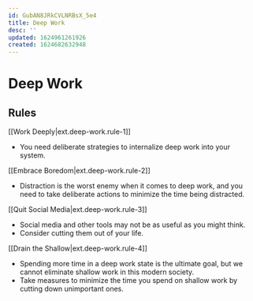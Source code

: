 ```yaml
---
id: GubAN8JRkCVLNRBsX_5e4
title: Deep Work
desc: ''
updated: 1624961261926
created: 1624682632948
---
```


# Deep Work

## Rules

[[Work Deeply|ext.deep-work.rule-1]]
- You need deliberate strategies to internalize deep work into your system.

[[Embrace Boredom|ext.deep-work.rule-2]]
- Distraction is the worst enemy when it comes to deep work, and you need to take deliberate actions to minimize the time being distracted.

[[Quit Social Media|ext.deep-work.rule-3]]
- Social media and other tools may not be as useful as you might think.
- Consider cutting them out of your life.

[[Drain the Shallow|ext.deep-work.rule-4]]
- Spending more time in a deep work state is the ultimate goal, but we cannot eliminate shallow work in this modern society.
- Take measures to minimize the time you spend on shallow work by cutting down unimportant ones.

